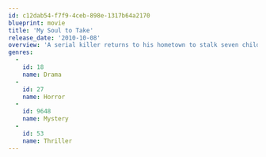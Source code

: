 ```yaml
---
id: c12dab54-f7f9-4ceb-898e-1317b64a2170
blueprint: movie
title: 'My Soul to Take'
release_date: '2010-10-08'
overview: 'A serial killer returns to his hometown to stalk seven children who share the same birthday as the date he was allegedly put to rest.'
genres:
  -
    id: 18
    name: Drama
  -
    id: 27
    name: Horror
  -
    id: 9648
    name: Mystery
  -
    id: 53
    name: Thriller
---
```

